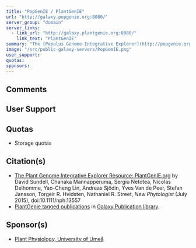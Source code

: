 ```yaml
---
title: "PopGenIE / PlantGenIE"
url: "http://galaxy.popgenie.org:8080/"
server_group: "domain"
server_links: 
  - link_url: "http://galaxy.plantgenie.org:8080/"
    link_text: "PlantGenIE"
summary: "The [Populus Genome Integrative Explorer](http://popgenie.org/) Galaxy instance. "
image: "/src/public-galaxy-servers/PopGemIE.png"
user_support: 
quotas: 
sponsors: 
---
```


## Comments

## User Support


## Quotas

* Storage quotas

## Citation(s)

* [The Plant Genome Integrative Explorer Resource: PlantGenIE.org](http://dx.doi.org/10.1111/nph.13557) by David Sundell, Chanaka Mannapperuma, Sergiu Netotea, Nicolas Delhomme, Yao-Cheng Lin, Andreas Sjödin, Yves Van de Peer, Stefan Jansson, Torgeir R. Hvidsten, Nathaniel R. Street, *New Phytologist* (July 2015), doi:10.1111/nph.13557
* [PlantGenie tagged publications](https://www.zotero.org/groups/1732893/galaxy/items/tag/%3EPlantGenie) in [Galaxy Publication library](/src/publication-library/index.md).


## Sponsor(s)

* [Plant Physiology, University of Umeå](http://www.plantphys.umu.se/)
